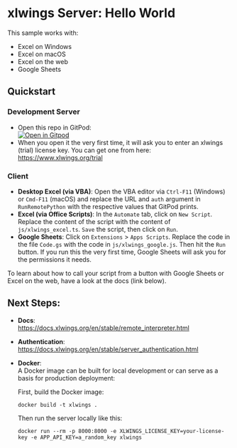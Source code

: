 # xlwings Server: Hello World

This sample works with:

* Excel on Windows
* Excel on macOS
* Excel on the web
* Google Sheets

## Quickstart

### Development Server

* Open this repo in GitPod:    
[![Open in Gitpod](https://gitpod.io/button/open-in-gitpod.svg)](https://gitpod.io/#https://github.com/xlwings/xlwings-server-helloworld)
* When you open it the very first time, it will ask you to enter an xlwings (trial) license key. You can get one from here: https://www.xlwings.org/trial

### Client

* **Desktop Excel (via VBA)**: Open the VBA editor via `Ctrl-F11` (Windows) or `Cmd-F11` (macOS) and replace the URL and `auth` argument in `RunRemotePython` with the respective values that GitPod prints.
* **Excel (via Office Scripts)**: In the `Automate` tab, click on `New Script`. Replace the content of the script with the content of `js/xlwings_excel.ts`. `Save` the script, then click on `Run`.
* **Google Sheets**: Click on `Extensions` > `Apps Scripts`. Replace the code in the file `Code.gs` with the code in `js/xlwings_google.js`. Then hit the `Run` button. If you run this the very first time, Google Sheets will ask you for the permissions it needs.

To learn about how to call your script from a button with Google Sheets or Excel on the web, have a look at the docs (link below).

## Next Steps:

* **Docs**:  
https://docs.xlwings.org/en/stable/remote_interpreter.html

* **Authentication**:  
https://docs.xlwings.org/en/stable/server_authentication.html

* **Docker**:  
  A Docker image can be built for local development or can serve as a basis for production deployment:

  First, build the Docker image:

  ```
  docker build -t xlwings .
  ```

  Then run the server locally like this:

  ```
  docker run --rm -p 8000:8000 -e XLWINGS_LICENSE_KEY=your-license-key -e APP_API_KEY=a_random_key xlwings
  ```

